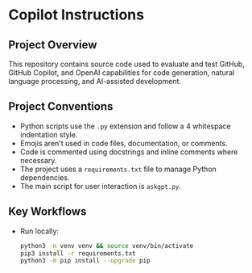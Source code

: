 # Copilot Instructions

## Project Overview
This repository contains source code used to evaluate and test GitHub, GitHub Copilot, and OpenAI capabilities for code generation, natural language processing, and AI-assisted development.

## Project Conventions
- Python scripts use the `.py` extension and follow a 4 whitespace indentation style.
- Emojis aren't used in code files, documentation, or comments.
- Code is commented using docstrings and inline comments where necessary.
- The project uses a `requirements.txt` file to manage Python dependencies.
- The main script for user interaction is `askgpt.py`.

## Key Workflows
* Run locally:
    ```bash
    python3 -m venv venv && source venv/bin/activate
    pip3 install -r requirements.txt
    python3 -m pip install --upgrade pip
    ```